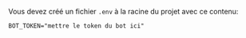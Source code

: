 Vous devez créé un fichier `.env` à la racine du projet avec ce contenu:
```env
BOT_TOKEN="mettre le token du bot ici"
```